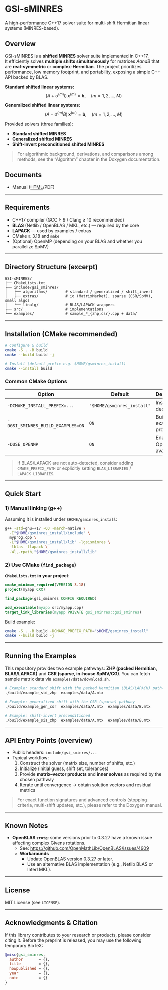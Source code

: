 # GSI-sMINRES

A high-performance C++17 solver suite for multi-shift Hermitian linear systems (MINRES-based).

## Overview

GSI-sMINRES is a **shifted MINRES** solver suite implemented in C++17.  
It efficiently solves **multiple shifts simultaneously** for matrices $A and B$ that are **real-symmetric** or **complex-Hermitian**. The project prioritizes performance, low memory footprint, and portability, exposing a simple C++ API backed by BLAS.

**Standard shifted linear systems:**
$$ (A + \sigma^{(m)} I)\,\boldsymbol{x}^{(m)} = \boldsymbol{b}, \quad (m=1,2,\dots,M) $$

**Generalized shifted linear systems:**
$$ (A + \sigma^{(m)} B)\,\boldsymbol{x}^{(m)} = \boldsymbol{b}, \quad (m=1,2,\dots,M) $$

Provided solvers (three families):
- **Standard shifted MINRES**
- **Generalized shifted MINRES**
- **Shift-Invert preconditioned shifted MINRES**

> For algorithmic background, derivations, and comparisons among methods, see the “Algorithm” chapter in the Doxygen documentation.

## Documents

- Manual ([HTML](https://shunhidaka.github.io/GSI-sMINRES/)/PDF)

---

## Requirements

- C++17 compiler (GCC ≥ 9 / Clang ≥ 10 recommended)
- **BLAS** (Netlib / OpenBLAS / MKL, etc.) — required by the core
- **LAPACK** — used by examples / extras
- CMake ≥ 3.18 and `make`
- (Optional) OpenMP (depending on your BLAS and whether you parallelize SpMV)

---

## Directory Structure (excerpt)

```
GSI-sMINRES/
├── CMakeLists.txt
├── include/gsi_sminres/
│   ├── algorithms/        # standard / generalized / shift_invert
│   ├── extras/            # io (MatrixMarket), sparse (CSR/SpMV), small algos
│   └── linalg/            # BLAS/LAPACK wrappers
├── src/                   # implementations
└── examples/              # sample_*_{zhp,csr}.cpp + data/
```

---

## Installation (CMake recommended)

```bash
# Configure & build
cmake -S . -B build
cmake --build build -j

# Install (default prefix e.g. $HOME/gsminres_install)
cmake --install build
```

### Common CMake Options

| Option                               | Default                      | Description                  |
|--------------------------------------|------------------------------|------------------------------|
| `-DCMAKE_INSTALL_PREFIX=...`         | `"$HOME/gsminres_install"`   | Install destination          |
| `-DGSI_SMINRES_BUILD_EXAMPLES=ON`    | `ON`                         | Build example programs       |
| `-DUSE_OPENMP`                       | `ON`                         | Enable OpenMP if available.  |

> If BLAS/LAPACK are not auto-detected, consider adding `CMAKE_PREFIX_PATH` or explicitly setting `BLAS_LIBRARIES` / `LAPACK_LIBRARIES`.

---

## Quick Start

### 1) Manual linking (g++)

Assuming it is installed under `$HOME/gsminres_install`:
```bash
g++ -std=gnu++17 -O3 -march=native \
  -I"$HOME/gsminres_install/include" \
  myprog.cpp \
  -L"$HOME/gsminres_install/lib" -lgsisminres \
  -lblas -llapack \
  -Wl,-rpath,"$HOME/gsminres_install/lib"
```

### 2) Use CMake (`find_package`)

**`CMakeLists.txt` in your project**:
```cmake
cmake_minimum_required(VERSION 3.18)
project(myapp CXX)

find_package(gsi_sminres CONFIG REQUIRED)

add_executable(myapp src/myapp.cpp)
target_link_libraries(myapp PRIVATE gsi_sminres::gsi_sminres)
```

Build example:
```bash
cmake -S . -B build -DCMAKE_PREFIX_PATH="$HOME/gsminres_install"
cmake --build build -j
```

---

## Running the Examples

This repository provides two example pathways: **ZHP (packed Hermitian, BLAS/LAPACK)** and **CSR (sparse, in-house SpMV/CG)**.
You can fetch sample matrix data via `examples/data/download.sh`.

```bash
# Example: standard shift with the packed Hermitian (BLAS/LAPACK) pathway
./build/example_std_zhp  examples/data/A.mtx

# Example: generalized shift with the CSR (sparse) pathway
./build/example_gen_csr  examples/data/A.mtx  examples/data/B.mtx

# Example: shift-invert preconditioned
./build/example_sis_zhp  examples/data/A.mtx  examples/data/B.mtx
```

---

## API Entry Points (overview)

- Public headers: `include/gsi_sminres/...`  
- Typical workflow:
  1. Construct the solver (matrix size, number of shifts, etc.)
  2. Initialize (initial guess, shift set, tolerances)
  3. Provide **matrix–vector products** and **inner solves** as required by the chosen pathway
  4. Iterate until convergence → obtain solution vectors and residual metrics

> For exact function signatures and advanced controls (stopping criteria, multi-shift updates, etc.), please refer to the Doxygen manual.

---

## Known Notes

- **OpenBLAS `zrotg`**: some versions prior to 0.3.27 have a known issue affecting complex Givens rotations.  
  - See: https://github.com/OpenMathLib/OpenBLAS/issues/4909
  - **Workarounds**
    - Update OpenBLAS version 0.3.27 or later.
    - Use an alternative BLAS implementation (e.g., Netlib BLAS or Interl MKL).

---

## License

MIT License (see `LICENSE`).

---

## Acknowledgments & Citation

If this library contributes to your research or products, please consider citing it.
Before the preprint is released, you may use the following temporary BibTeX:

```bibtex
@misc{gsi_sminres,
  author       = {},
  title        = {},
  howpublished = {},
  year         = {},
  note         = {}
}
```
